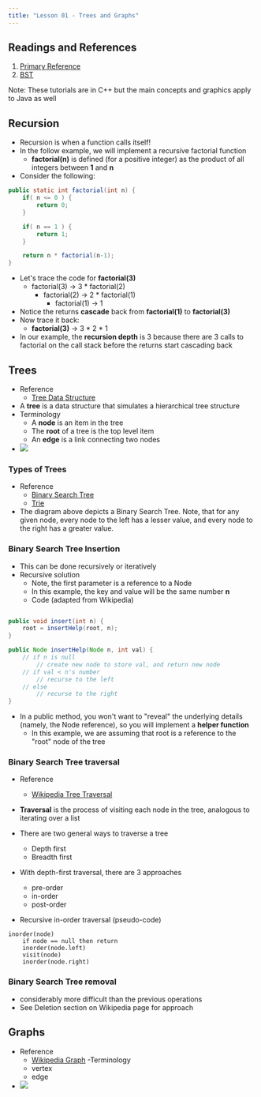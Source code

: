```yaml
---
title: "Lesson 01 - Trees and Graphs"
---
```



## Readings and References

1. [Primary Reference](http://www.tutorialspoint.com/data_structures_algorithms/index.htm)
2. [BST](http://www.algolist.net/Data_structures/Binary_search_tree)

Note: These tutorials are in C++ but the main concepts and graphics apply to Java as well

## Recursion

- Recursion is when a function calls itself!
- In the follow example, we will implement a recursive factorial function
	- **factorial(n)** is defined (for a positive integer) as the product of all integers
    between **1** and **n**
- Consider the following:

``` java
public static int factorial(int n) {
	if( n <= 0 ) {
    	return 0;
    }

    if( n == 1 ) {
    	return 1;
    }

    return n * factorial(n-1);
}
```

- Let's trace the code for **factorial(3)**
	- factorial(3) -> 3 * factorial(2)
    	- factorial(2) -> 2 * factorial(1)
        	- factorial(1) -> 1
- Notice the returns **cascade** back from **factorial(1)** to **factorial(3)**
- Now trace it back:
	- **factorial(3)** -> 3 * 2 * 1
- In our example, the **recursion depth** is 3 because there are 3 calls to factorial
on the call stack before the returns start cascading back

## Trees

- Reference
	- [Tree Data Structure](https://en.wikipedia.org/wiki/Tree_(data_structure))
- A **tree** is a data structure that simulates a hierarchical tree structure
- Terminology
	- A **node** is an item in the tree
    - The **root** of a tree is the top level item
    - An **edge** is a link connecting two nodes
- ![](/images/cp2/unit-05/tree.png)

### Types of Trees

- Reference
	- [Binary Search Tree](https://en.wikipedia.org/wiki/Binary_search_tree)
    - [Trie](https://en.wikipedia.org/wiki/Trie)
- The diagram above depicts a Binary Search Tree. Note, that for any given node, every node
to the left has a lesser value, and every node to the right has a greater value.

### Binary Search Tree Insertion

- This can be done recursively or iteratively
- Recursive solution
	- Note, the first parameter is a reference to a Node
    - In this example, the key and value will be the same number **n**
    - Code (adapted from Wikipedia)

```java

public void insert(int n) {
	root = insertHelp(root, n);
}

public Node insertHelp(Node n, int val) {
	// if n is null
		// create new node to store val, and return new node
	// if val < n's number
		// recurse to the left
	// else
		// recurse to the right
}
```

- In a public method, you won't want to "reveal" the underlying details (namely, the Node reference),
so you will implement a **helper function**
	- In this example, we are assuming that root is a reference to the "root" node of the tree

### Binary Search Tree traversal

- Reference
	- [Wikipedia Tree Traversal](https://en.wikipedia.org/wiki/Tree_traversal)
- **Traversal** is the process of visiting each node in the tree, analogous to iterating over a list
- There are two general ways to traverse a tree
	- Depth first
	- Breadth first

- With depth-first traversal, there are 3 approaches
	- pre-order
	- in-order
	- post-order
- Recursive in-order traversal (pseudo-code)

```
inorder(node)
	if node == null then return
	inorder(node.left)
	visit(node)
	inorder(node.right)
```

### Binary Search Tree removal

- considerably more difficult than the previous operations
- See Deletion section on Wikipedia page for approach


## Graphs

- Reference
	- [Wikipedia Graph](https://en.wikipedia.org/wiki/Graph_(abstract_data_type))
-Terminology
	- vertex
	- edge
- ![](/images/cp2/unit-05/graph.png)

